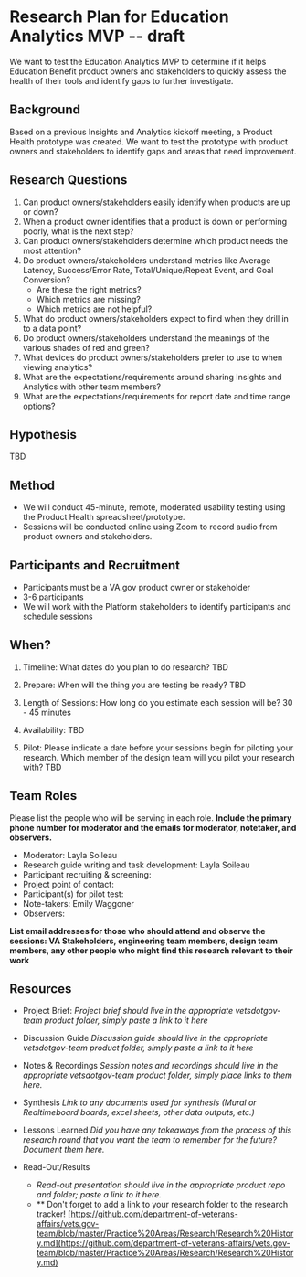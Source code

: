 # Research Plan for Education Analytics MVP -- draft
We want to test the Education Analytics MVP to determine if it helps Education Benefit product owners and stakeholders to quickly assess the health of their tools and identify gaps to further investigate. 

## Background
Based on a previous Insights and Analytics kickoff meeting, a Product Health prototype was created. We want to test the prototype with product owners and stakeholders to identify gaps and areas that need improvement.  

## Research Questions
1. Can product owners/stakeholders easily identify when products are up or down?
2. When a product owner identifies that a product is down or performing poorly, what is the next step?
3. Can product owners/stakeholders determine which product needs the most attention?
4. Do product owners/stakeholders understand metrics like Average Latency, Success/Error Rate, Total/Unique/Repeat Event, and Goal Conversion?
   - Are these the right metrics?
   - Which metrics are missing?
   - Which metrics are not helpful?
5. What do product owners/stakeholders expect to find when they drill in to a data point?
6. Do product owners/stakeholders understand the meanings of the various shades of red and green?
7. What devices do product owners/stakeholders prefer to use to when viewing analytics?
8. What are the expectations/requirements around sharing Insights and Analytics with other team members?
9. What are the expectations/requirements for report date and time range options?

## Hypothesis
TBD


## Method
* We will conduct 45-minute, remote, moderated usability testing using the Product Health spreadsheet/prototype. 
* Sessions will be conducted online using Zoom to record audio from product owners and stakeholders.

## Participants and Recruitment
* Participants must be a VA.gov product owner or stakeholder
* 3-6 participants 
* We will work with the Platform stakeholders to identify participants and schedule sessions

## When? 
1.	Timeline: What dates do you plan to do research? 
TBD

2.	Prepare: When will the thing you are testing be ready? 
TBD

3. Length of Sessions: How long do you estimate each session will be? 
30 - 45 minutes

4.	Availability: 
TBD

5.	Pilot: Please indicate a date before your sessions begin for piloting your research. Which member of the design team will you pilot your research with? 
TBD

## Team Roles
Please list the people who will be serving in each role. **Include the primary phone number for moderator and the emails for moderator, notetaker, and observers.** 
- Moderator: Layla Soileau
- Research guide writing and task development: Layla Soileau
- Participant recruiting & screening: 
- Project point of contact:
- Participant(s) for pilot test:
- Note-takers: Emily Waggoner
- Observers:

**List email addresses for those who should attend and observe the sessions: VA Stakeholders, engineering team members, design team members, any other people who might find this research relevant to their work**

## Resources
- Project Brief: 
*Project brief should live in the appropriate vetsdotgov-team product folder, simply paste a link to it here*

- Discussion Guide
*Discussion guide should live in the appropriate vetsdotgov-team product folder, simply paste a link to it here*

- Notes & Recordings
*Session notes and recordings should live in the appropriate vetsdotgov-team product folder, simply place links to them here.*

- Synthesis
*Link to any documents used for synthesis (Mural or Realtimeboard boards, excel sheets, other data outputs, etc.)* 

- Lessons Learned
*Did you have any takeaways from the process of this research round that you want the team to remember for the future? Document them here.* 

- Read-Out/Results
  - *Read-out presentation should live in the appropriate product repo and folder; paste a link to it here.* 
  - ** Don't forget to add a link to your research folder to the research tracker! [https://github.com/department-of-veterans-affairs/vets.gov-team/blob/master/Practice%20Areas/Research/Research%20History.md](https://github.com/department-of-veterans-affairs/vets.gov-team/blob/master/Practice%20Areas/Research/Research%20History.md)
